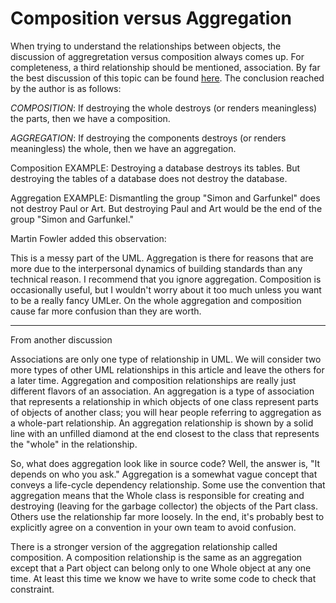<!-- Name: Standards/CompositionVersusAggregation -->
<!-- Version: 3 -->
<!-- Last-Modified: 2008/05/28 10:41:02 -->
<!-- Author: demian -->
# Composition versus Aggregation

When trying to understand the relationships between objects, the discussion of aggregretation versus composition always comes up.  For completeness, a third relationship should be mentioned, association.  By far the best discussion of this topic can be found [here](http://www.patternscentral.com/modules.php?name=Sections&op=viewarticle&artid=8&page=2).  The conclusion reached by the author is as follows:


*COMPOSITION*: If destroying the whole destroys (or renders meaningless) the parts, then we have a composition.

*AGGREGATION*: If destroying the components destroys (or renders meaningless) the whole, then we have an aggregation.

Composition EXAMPLE:
Destroying a database destroys its tables. But destroying the tables of a database does not destroy the database.

Aggregation EXAMPLE:
Dismantling the group "Simon and Garfunkel" does not destroy Paul or Art. But destroying Paul and Art would be the end of the group "Simon and Garfunkel."

Martin Fowler added this observation:

This is a messy part of the UML. Aggregation is there for reasons that are more due to the interpersonal dynamics of building standards than any technical reason. I recommend that you ignore aggregation. Composition is occasionally useful, but I wouldn't worry about it too much unless you want to be a really fancy UMLer.  On the whole aggregation and composition cause far more confusion than they are worth.


----

From another discussion

Associations are only one type of relationship in UML. We will consider two more types of other UML relationships in this article and leave the others for a later time. Aggregation and composition relationships are really just different flavors of an association. An aggregation is a type of association that represents a relationship in which objects of one class represent parts of objects of another class; you will hear people referring to aggregation as a whole-part relationship. An aggregation relationship is shown by a solid line with an unfilled diamond at the end closest to the class that represents the "whole" in the relationship.

So, what does aggregation look like in source code? Well, the answer is, "It depends on who you ask." Aggregation is a somewhat vague concept that conveys a life-cycle dependency relationship. Some use the convention that aggregation means that the Whole class is responsible for creating and destroying (leaving for the garbage collector) the objects of the Part class. Others use the relationship far more loosely. In the end, it's probably best to explicitly agree on a convention in your own team to avoid confusion.

There is a stronger version of the aggregation relationship called composition. A composition relationship is the same as an aggregation except that a Part object can belong only to one Whole object at any one time. At least this time we know we have to write some code to check that constraint.

